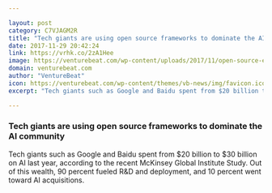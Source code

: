 ```yaml
---

layout: post
category: C7VJAGM2R
title: "Tech giants are using open source frameworks to dominate the AI community"
date: 2017-11-29 20:42:24
link: https://vrhk.co/2zA1Hee
image: https://venturebeat.com/wp-content/uploads/2017/11/open-source-e1511846387954.jpg?fit=780%2C520&strip=all
domain: venturebeat.com
author: "VentureBeat"
icon: https://venturebeat.com/wp-content/themes/vb-news/img/favicon.ico
excerpt: "Tech giants such as Google and Baidu spent from $20 billion to $30 billion on AI last year, according to the recent McKinsey Global Institute Study. Out of this wealth, 90 percent fueled R&amp;D and deployment, and 10 percent went toward AI acquisitions."

---
```


### Tech giants are using open source frameworks to dominate the AI community

Tech giants such as Google and Baidu spent from $20 billion to $30 billion on AI last year, according to the recent McKinsey Global Institute Study. Out of this wealth, 90 percent fueled R&amp;D and deployment, and 10 percent went toward AI acquisitions.